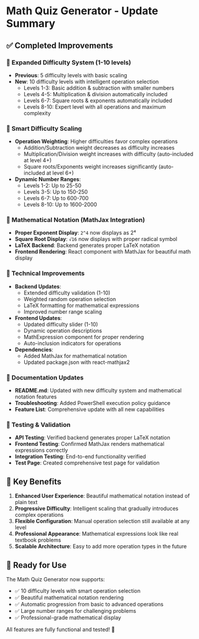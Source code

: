 # Math Quiz Generator - Update Summary

## ✅ Completed Improvements

### 🎯 Expanded Difficulty System (1-10 levels)
- **Previous**: 5 difficulty levels with basic scaling
- **New**: 10 difficulty levels with intelligent operation selection
  - Levels 1-3: Basic addition & subtraction with smaller numbers
  - Levels 4-5: Multiplication & division automatically included
  - Levels 6-7: Square roots & exponents automatically included  
  - Levels 8-10: Expert level with all operations and maximum complexity

### 🧠 Smart Difficulty Scaling
- **Operation Weighting**: Higher difficulties favor complex operations
  - Addition/Subtraction weight decreases as difficulty increases
  - Multiplication/Division weight increases with difficulty (auto-included at level 4+)
  - Square roots/Exponents weight increases significantly (auto-included at level 6+)
- **Dynamic Number Ranges**: 
  - Levels 1-2: Up to 25-50
  - Levels 3-5: Up to 150-250  
  - Levels 6-7: Up to 600-700
  - Levels 8-10: Up to 1600-2000

### 📐 Mathematical Notation (MathJax Integration)
- **Proper Exponent Display**: `2^4` now displays as 2⁴
- **Square Root Display**: `√16` now displays with proper radical symbol
- **LaTeX Backend**: Backend generates proper LaTeX notation
- **Frontend Rendering**: React component with MathJax for beautiful math display

### 🔧 Technical Improvements
- **Backend Updates**:
  - Extended difficulty validation (1-10)
  - Weighted random operation selection
  - LaTeX formatting for mathematical expressions
  - Improved number range scaling
- **Frontend Updates**:
  - Updated difficulty slider (1-10)
  - Dynamic operation descriptions
  - MathExpression component for proper rendering
  - Auto-inclusion indicators for operations
- **Dependencies**:
  - Added MathJax for mathematical notation
  - Updated package.json with react-mathjax2

### 📝 Documentation Updates
- **README.md**: Updated with new difficulty system and mathematical notation features
- **Troubleshooting**: Added PowerShell execution policy guidance
- **Feature List**: Comprehensive update with all new capabilities

### 🧪 Testing & Validation
- **API Testing**: Verified backend generates proper LaTeX notation
- **Frontend Testing**: Confirmed MathJax renders mathematical expressions correctly
- **Integration Testing**: End-to-end functionality verified
- **Test Page**: Created comprehensive test page for validation

## 🎉 Key Benefits

1. **Enhanced User Experience**: Beautiful mathematical notation instead of plain text
2. **Progressive Difficulty**: Intelligent scaling that gradually introduces complex operations
3. **Flexible Configuration**: Manual operation selection still available at any level
4. **Professional Appearance**: Mathematical expressions look like real textbook problems
5. **Scalable Architecture**: Easy to add more operation types in the future

## 🚀 Ready for Use

The Math Quiz Generator now supports:
- ✅ 10 difficulty levels with smart operation selection
- ✅ Beautiful mathematical notation rendering
- ✅ Automatic progression from basic to advanced operations
- ✅ Large number ranges for challenging problems
- ✅ Professional-grade mathematical display

All features are fully functional and tested! 🎯